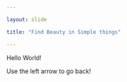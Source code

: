 ```yaml
---

layout: slide

title: "Find Beauty in Simple things"

---
```


Hello World!

Use the left arrow to go back!
